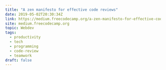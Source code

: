 ```yaml
---
title: "A zen manifesto for effective code reviews"
date: 2019-05-02T20:30:34Z
link: https://medium.freecodecamp.org/a-zen-manifesto-for-effective-code-reviews-e30b5c95204a?source=rss----336d898217ee---4
site: medium.freecodecamp.org
topic: Webdev
tags:
  - productivity
  - tech
  - programming
  - code-review
  - teamwork
draft: false
---
```

